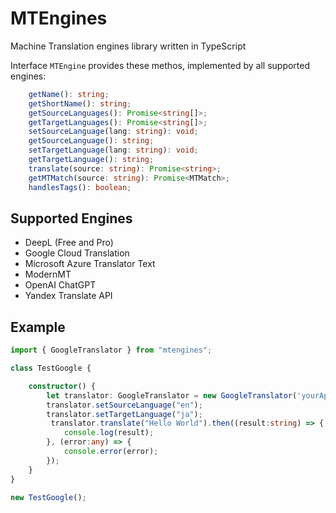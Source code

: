 # MTEngines

Machine Translation engines library written in TypeScript

Interface `MTEngine` provides these methos, implemented by all supported engines:

```typescript
    getName(): string;
    getShortName(): string;
    getSourceLanguages(): Promise<string[]>;
    getTargetLanguages(): Promise<string[]>;
    setSourceLanguage(lang: string): void;
    getSourceLanguage(): string;
    setTargetLanguage(lang: string): void;
    getTargetLanguage(): string;
    translate(source: string): Promise<string>;
    getMTMatch(source: string): Promise<MTMatch>;
    handlesTags(): boolean;
```

## Supported Engines

- DeepL (Free and Pro)
- Google Cloud Translation
- Microsoft Azure Translator Text
- ModernMT
- OpenAI ChatGPT
- Yandex Translate API

## Example

```typescript
import { GoogleTranslator } from "mtengines";

class TestGoogle {

    constructor() {
        let translator: GoogleTranslator = new GoogleTranslator('yourApiKey', true);
        translator.setSourceLanguage("en");
        translator.setTargetLanguage("ja");
         translator.translate("Hello World").then((result:string) => {
            console.log(result);
        }, (error:any) => {
            console.error(error);
        });
    }
}

new TestGoogle();
```
